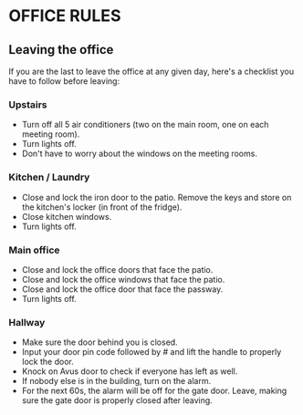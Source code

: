 # OFFICE RULES

## Leaving the office

If you are the last to leave the office at any given day, here's a checklist you have to follow before leaving:

### Upstairs

- Turn off all 5 air conditioners (two on the main room, one on each meeting room).
- Turn lights off. 
- Don't have to worry about the windows on the meeting rooms.

### Kitchen / Laundry

- Close and lock the iron door to the patio. Remove the keys and store on the kitchen's locker (in front of the fridge).
- Close kitchen windows.
- Turn lights off.

### Main office

- Close and lock the office doors that face the patio.
- Close and lock the office windows that face the patio.
- Close and lock the office door that face the passway.
- Turn lights off.

### Hallway

- Make sure the door behind you is closed.
- Input your door pin code followed by # and lift the handle to properly lock the door.
- Knock on Avus door to check if everyone has left as well.
- If nobody else is in the building, turn on the alarm.
- For the next 60s, the alarm will be off for the gate door. Leave, making sure the gate door is properly closed after leaving.
